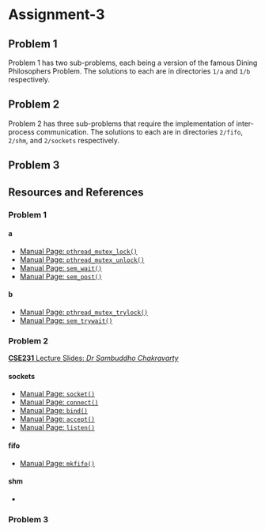 # Assignment-3

## Problem 1

Problem 1 has two sub-problems, each being a version of the famous Dining Philosophers Problem. The solutions to each are in directories `1/a` and `1/b` respectively.

## Problem 2

Problem 2 has three sub-problems that require the implementation of inter-process communication. The solutions to each are in directories `2/fifo`, `2/shm`, and `2/sockets` respectively.

## Problem 3

## Resources and References

### Problem 1

#### a

- [Manual Page: `pthread_mutex_lock()`](https://man7.org/linux/man-pages/man3/pthread_mutex_lock.3p.html)
- [Manual Page: `pthread_mutex_unlock()`](https://man7.org/linux/man-pages/man3/pthread_mutex_lock.3p.html)
- [Manual Page: `sem_wait()`](https://man7.org/linux/man-pages/man3/sem_timedwait.3.html)
- [Manual Page: `sem_post()`](https://man7.org/linux/man-pages/man3/sem_post.3.html)

#### b
- [Manual Page: `pthread_mutex_trylock()`](https://man7.org/linux/man-pages/man3/pthread_mutex_lock.3p.html)
- [Manual Page: `sem_trywait()`](https://man7.org/linux/man-pages/man3/sem_timedwait.3.html)

### Problem 2

[**CSE231** Lecture Slides: *Dr Sambuddho Chakravarty*](https://drive.google.com/file/d/1Rb3mEzsDxChImM1L72_5yoOQ6acMSByi/view)

#### sockets

- [Manual Page: `socket()`](https://man7.org/linux/man-pages/man2/socket.2.html)
- [Manual Page: `connect()`](https://man7.org/linux/man-pages/man2/connect.2.html)
- [Manual Page: `bind()`](https://man7.org/linux/man-pages/man2/bind.2.html)
- [Manual Page: `accept()`](https://man7.org/linux/man-pages/man2/accept.2.html)
- [Manual Page: `listen()`](https://man7.org/linux/man-pages/man2/listen.2.html)

#### fifo
- [Manual Page: `mkfifo()`](https://man7.org/linux/man-pages/man3/mkfifo.3.html)

#### shm
- []()

### Problem 3
